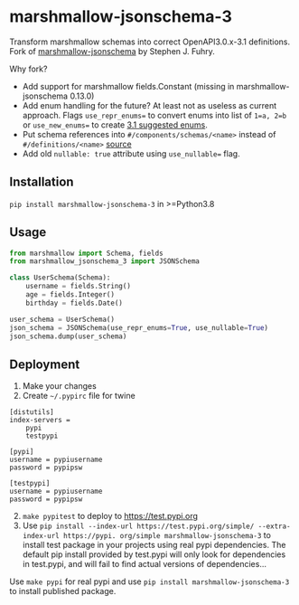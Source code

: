# marshmallow-jsonschema-3

Transform marshmallow schemas into correct OpenAPI3.0.x-3.1 definitions.
Fork of [marshmallow-jsonschema](https://github.com/fuhrysteve/marshmallow-jsonschema) by 
Stephen J. Fuhry.

Why fork?
- Add support for marshmallow fields.Constant (missing in marshmallow-jsonschema 0.13.0)
- Add enum handling for the future? At least not as useless as current 
  approach. Flags `use_repr_enums=` to convert enums into list of `1=a, 2=b` or `use_new_enums=` 
  to create [3.1 suggested enums](https://github.com/OAI/OpenAPI-Specification/issues/348#issuecomment-336194030).
- Put schema references into `#/components/schemas/<name>` instead of `#/definitions/<name>` 
  [source](https://spec.openapis.org/oas/latest.html#components-object-example)
- Add old `nullable: true` attribute using `use_nullable=` flag.

## Installation
`pip install marshmallow-jsonschema-3` in >=Python3.8

## Usage

```python
from marshmallow import Schema, fields
from marshmallow_jsonschema_3 import JSONSchema

class UserSchema(Schema):
    username = fields.String()
    age = fields.Integer()
    birthday = fields.Date()

user_schema = UserSchema()
json_schema = JSONSchema(use_repr_enums=True, use_nullable=True)
json_schema.dump(user_schema)
```

## Deployment
1. Make your changes
2. Create `~/.pypirc` file for twine
```
[distutils]
index-servers =
    pypi
    testpypi

[pypi]
username = pypiusername
password = pypipsw

[testpypi]
username = pypiusername
password = pypipsw
```
2. `make pypitest` to deploy to https://test.pypi.org
3. Use `pip install --index-url https://test.pypi.org/simple/ --extra-index-url https://pypi.
   org/simple marshmallow-jsonschema-3` to install test package in your projects using 
   real pypi dependencies. The default pip install provided by test.pypi will only look for dependencies 
   in test.pypi, and will fail to find actual versions of dependencies...

Use `make pypi` for real pypi and use `pip install marshmallow-jsonschema-3` to install 
published package.